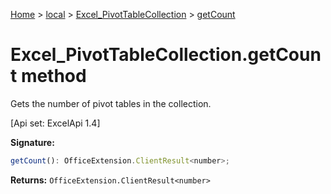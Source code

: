 [Home](./index) &gt; [local](local.md) &gt; [Excel\_PivotTableCollection](local.excel_pivottablecollection.md) &gt; [getCount](local.excel_pivottablecollection.getcount.md)

# Excel\_PivotTableCollection.getCount method

Gets the number of pivot tables in the collection. 

 \[Api set: ExcelApi 1.4\]

**Signature:**
```javascript
getCount(): OfficeExtension.ClientResult<number>;
```
**Returns:** `OfficeExtension.ClientResult<number>`


